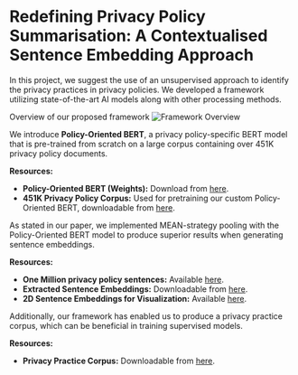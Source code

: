 
# Redefining Privacy Policy Summarisation: A Contextualised Sentence Embedding Approach

In this project, we suggest the use of an unsupervised approach to identify the privacy practices in privacy policies. We developed a framework utilizing state-of-the-art AI models along with other processing methods.

Overview of our proposed framework
![Framework Overview](https://github.com/Mrhamry/UnsupervisedFramework/assets/31767656/14b1dd88-7383-4185-8636-281d2cc33869)


We introduce **Policy-Oriented BERT**, a privacy policy-specific BERT model that is pre-trained from scratch on a large corpus containing over 451K privacy policy documents.

**Resources:**
- **Policy-Oriented BERT (Weights):** Download from [here](insert-link).
- **451K Privacy Policy Corpus:** Used for pretraining our custom Policy-Oriented BERT, downloadable from [here](insert-link).

As stated in our paper, we implemented MEAN-strategy pooling with the Policy-Oriented BERT model to produce superior results when generating sentence embeddings.

**Resources:**
- **One Million privacy policy sentences:** Available [here](insert-link).
- **Extracted Sentence Embeddings:** Downloadable from [here](insert-link).
- **2D Sentence Embeddings for Visualization:** Available [here](insert-link).

 Additionally, our framework has enabled us to produce a privacy practice corpus, which can be beneficial in training supervised models.

**Resources:**

- **Privacy Practice Corpus:** Downloadable from [here](https://livewarwickac-my.sharepoint.com/:u:/g/personal/u1490553_live_warwick_ac_uk/ESbkLJztlCVOsfpD9CklZdoBA9_1jF-d4H_KWnQywSoGWw?e=T8cX06).
